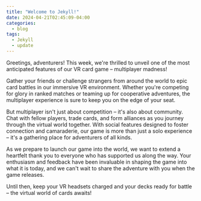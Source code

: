 ```yaml
---
title: "Welcome to Jekyll!"
date: 2024-04-21T02:45:09-04:00
categories:
  - blog
tags:
  - Jekyll
  - update
---
```


Greetings, adventurers! This week, we're thrilled to unveil one of the most anticipated features of our VR card game – multiplayer madness!

Gather your friends or challenge strangers from around the world to epic card battles in our immersive VR environment. Whether you're competing for glory in ranked matches or teaming up for cooperative adventures, the multiplayer experience is sure to keep you on the edge of your seat.

But multiplayer isn't just about competition – it's also about community. Chat with fellow players, trade cards, and form alliances as you journey through the virtual world together. With social features designed to foster connection and camaraderie, our game is more than just a solo experience – it's a gathering place for adventurers of all kinds.

As we prepare to launch our game into the world, we want to extend a heartfelt thank you to everyone who has supported us along the way. Your enthusiasm and feedback have been invaluable in shaping the game into what it is today, and we can't wait to share the adventure with you when the game releases.

Until then, keep your VR headsets charged and your decks ready for battle – the virtual world of cards awaits!
